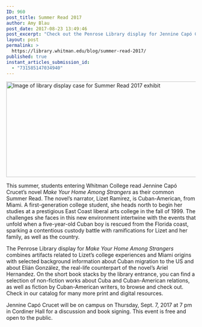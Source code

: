 ```yaml
---
ID: 960
post_title: Summer Read 2017
author: Amy Blau
post_date: 2017-08-23 13:49:46
post_excerpt: "Check out the Penrose Library display for Jennine Capó Crucet's novel <i>Make Your Home Among Strangers</i>!"
layout: post
permalink: >
  https://library.whitman.edu/blog/summer-read-2017/
published: true
instant_articles_submission_id:
  - "731585147034940"
---
```

<img class="alignnone wp-image-969 size-full" src="https://library.whitman.edu/blog/wp-content/uploads/sites/4/2017/08/SummerRead17_full2.jpg" alt="Image of library display case for Summer Read 2017 exhibit" width="661" height="254" />

This summer, students entering Whitman College read Jennine Capó Crucet’s novel <i>Make Your Home Among Strangers </i>as their common Summer Read. The novel’s narrator, Lizet Ramirez, is Cuban-American, from Miami. A first-generation college student, she heads north to begin her studies at a prestigious East Coast liberal arts college in the fall of 1999. The challenges she faces in this new environment intertwine with the events that unfold when a five-year-old Cuban boy is rescued from the Florida coast, sparking a contentious custody battle with ramifications for Lizet and her family, as well as the country.

The Penrose Library display for <i>Make Your Home Among Strangers </i>combines artifacts related to Lizet’s college experiences and Miami origins with selected background information about Cuban migration to the US and about Elián González, the real-life counterpart of the novel’s Ariel Hernandez. On the short book stacks by the library entrance, you can find a selection of non-fiction works about Cuba and Cuban-American relations, as well as fiction by Cuban-American writers, to browse and check out. Check in our catalog for many more print and digital resources.

Jennine Capó Crucet will be on campus on Thursday, Sept. 7, 2017 at 7 pm in Cordiner Hall for a discussion and book signing. This event is free and open to the public.
